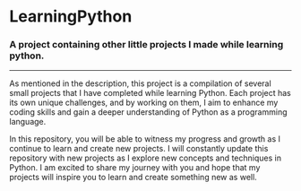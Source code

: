 # LearningPython
### A project containing other little projects I made while learning python.

---

As mentioned in the description, this project is a compilation of several small projects that I have completed while learning Python. Each project has its own unique challenges, and by working on them, I aim to enhance my coding skills and gain a deeper understanding of Python as a programming language.

In this repository, you will be able to witness my progress and growth as I continue to learn and create new projects. I will constantly update this repository with new projects as I explore new concepts and techniques in Python. I am excited to share my journey with you and hope that my projects will inspire you to learn and create something new as well.
